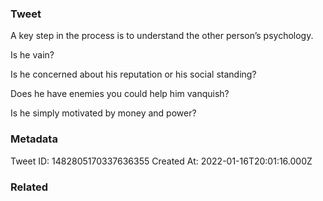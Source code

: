 ### Tweet
A key step in the process is to understand the other person’s psychology.

Is he vain?

Is he concerned about his reputation or his social standing?

Does he have enemies you could help him vanquish?

Is he simply motivated by money and power?

### Metadata
Tweet ID: 1482805170337636355
Created At: 2022-01-16T20:01:16.000Z

### Related

